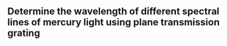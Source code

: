## Determine the wavelength of different spectral lines of mercury light using plane transmission grating

